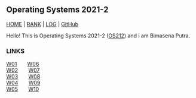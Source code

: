 Operating Systems 2021-2
---
[HOME](.) | [RANK](/TXT/myrank.txt) | [LOG](TXT/mylog.txt) | [GitHub](https://github.com/bienreti/os212)

Hello!
This is Operating Systems 2021-2 ([OS212](https://scele.cs.ui.ac.id/course/view.php?id=3268)) and i am Bimasena Putra.

### LINKS
[W01](w01.md)&ensp;&ensp;&ensp;&ensp;[W06](w06.md)\
[W02](w02.md)&ensp;&ensp;&ensp;&ensp;[W07](w07.md)\
[W03](w03.md)&ensp;&ensp;&ensp;&ensp;[W08](w08.md)\
[W04](w04.md)&ensp;&ensp;&ensp;&ensp;[W09](w09.md)\
[W05](w05.md)&ensp;&ensp;&ensp;&ensp;[W10](w10.md)
